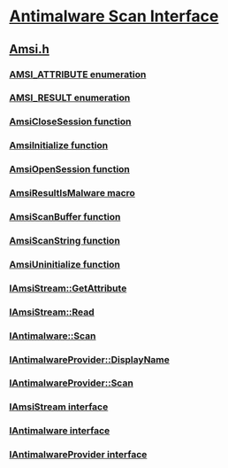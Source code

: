 # [Antimalware Scan Interface](../_amsi/index.md)
## [Amsi.h](index.md)
### [AMSI_ATTRIBUTE enumeration](../amsi/ne-amsi-amsi_attribute.md)
### [AMSI_RESULT enumeration](../amsi/ne-amsi-amsi_result.md)
### [AmsiCloseSession function](../amsi/nf-amsi-amsiclosesession.md)
### [AmsiInitialize function](../amsi/nf-amsi-amsiinitialize.md)
### [AmsiOpenSession function](../amsi/nf-amsi-amsiopensession.md)
### [AmsiResultIsMalware macro](../amsi/nf-amsi-amsiresultismalware.md)
### [AmsiScanBuffer function](../amsi/nf-amsi-amsiscanbuffer.md)
### [AmsiScanString function](../amsi/nf-amsi-amsiscanstring.md)
### [AmsiUninitialize function](../amsi/nf-amsi-amsiuninitialize.md)
### [IAmsiStream::GetAttribute](../amsi/nf-amsi-iamsistream-getattribute.md)
### [IAmsiStream::Read](../amsi/nf-amsi-iamsistream-read.md)
### [IAntimalware::Scan](../amsi/nf-amsi-iantimalware-scan.md)
### [IAntimalwareProvider::DisplayName](../amsi/nf-amsi-iantimalwareprovider-displayname.md)
### [IAntimalwareProvider::Scan](../amsi/nf-amsi-iantimalwareprovider-scan.md)
### [IAmsiStream interface](../amsi/nn-amsi-iamsistream.md)
### [IAntimalware interface](../amsi/nn-amsi-iantimalware.md)
### [IAntimalwareProvider interface](../amsi/nn-amsi-iantimalwareprovider.md)
